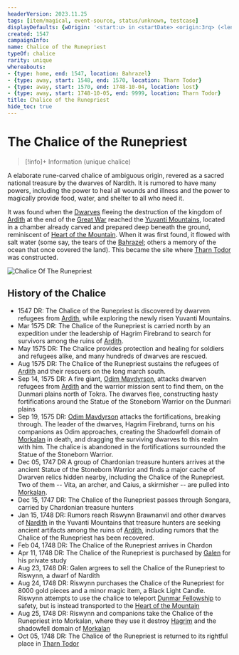 ```yaml
---
headerVersion: 2023.11.25
tags: [item/magical, event-source, status/unknown, testcase]
displayDefaults: {wOrigin: '<start:u> in <startDate> <origin:3rq> (<length> ago)', dCurrent: ''}
created: 1547
campaignInfo:
name: Chalice of the Runepriest
typeOf: chalice
rarity: unique
whereabouts:
- {type: home, end: 1547, location: Bahrazel}
- {type: away, start: 1548, end: 1570, location: Tharn Todor}
- {type: away, start: 1570, end: 1748-10-04, location: lost}
- {type: away, start: 1748-10-05, end: 9999, location: Tharn Todor}
title: Chalice of the Runepriest
hide_toc: true
---
```

# The Chalice of the Runepriest
>[!info]+ Information
> (unique chalice)
> 
> 
>> 

A elaborate rune-carved chalice of ambiguous origin, revered as a sacred national treasure by the dwarves of Nardith. It is rumored to have many powers, including the power to heal all wounds and illness and the power to magically provide food, water, and shelter to all who need it. 

It was found when the [Dwarves](<../../species/children-of-the-embodied-gods/dwarves/dwarves.md>) fleeing the destruction of the kingdom of [Ardith](<../../gazetteer/sentinel-range/dwarven-kingdoms/ardith.md>) at the end of the [Great War](<../../events/1500s/great-war.md>) reached the [Yuvanti Mountains](<../../gazetteer/greater-dunmar/yuvanti-mountains.md>), located in a chamber already carved and prepared deep beneath the ground, reminiscent of [Heart of the Mountain](<../../cosmology/multiverse/spiritual-realms/divine-realms/heart-of-the-mountain.md>). When it was first found, it flowed with salt water (some say, the tears of the [Bahrazel](<../../cosmology/gods/embodied-gods/bahrazel.md>); others a memory of the ocean that once covered the land). This became the site where [Tharn Todor](<../../gazetteer/greater-dunmar/realms/nardith/tharn-todor.md>) was constructed. 

![Chalice Of The Runepriest](../../assets/chalice-of-the-runepriest.png)

## History of the Chalice
- 1547 DR: The Chalice of the Runepriest is discovered by dwarven refugees from [Ardith](<../../gazetteer/sentinel-range/dwarven-kingdoms/ardith.md>), while exploring the newly risen Yuvanti Mountains. 
- Mar 1575 DR: The Chalice of the Runepriest is carried north by an expedition under the leadership of Hagrim Firebrand to search for survivors among the ruins of [Ardith](<../../gazetteer/sentinel-range/dwarven-kingdoms/ardith.md>). 
- May 1575 DR: The Chalice provides protection and healing for soldiers and refugees alike, and many hundreds of dwarves are rescued. 
- Aug 1575 DR: The Chalice of the Runepriest sustains the refugees of [Ardith](<../../gazetteer/sentinel-range/dwarven-kingdoms/ardith.md>) and their rescuers on the long march south.
- Sep 14, 1575 DR: A fire giant, [Odim Mavdyrson](<../../people/historical-figures/odim-mavdyrson.md>), attacks dwarven refugees from [Ardith](<../../gazetteer/sentinel-range/dwarven-kingdoms/ardith.md>) and the warrior mission sent to find them, on the Dunmari plains north of Tokra. The dwarves flee, constructing hasty fortifications around the Statue of the Stoneborn Warrior on the Dunmari plains
- Sep 19, 1575 DR: [Odim Mavdyrson](<../../people/historical-figures/odim-mavdyrson.md>) attacks the fortifications, breaking through. The leader of the dwarves, Hagrim Firebrand, turns on his companions as Odim approaches, creating the Shadowfell domain of [Morkalan](<../../cosmology/multiverse/echo-realms/shadowfell/morkalan.md>) in death, and dragging the surviving dwarves to this realm with him. The chalice is abandoned in the fortifications surrounded the Statue of the Stoneborn Warrior. 
- Dec 05, 1747 DR A group of Chardonian treasure hunters arrives at the ancient Statue of the Stoneborn Warrior and finds a major cache of Dwarven relics hidden nearby, including the Chalice of the Runepriest. Two of them -- Vita, an archer, and Caius, a skirmisher -- are pulled into [Morkalan](<../../cosmology/multiverse/echo-realms/shadowfell/morkalan.md>).
- Dec 15, 1747 DR: The Chalice of the Runepriest passes through Songara, carried by Chardonian treasure hunters 
- Jan 15, 1748 DR: Rumors reach Riswynn Brawnanvil and other dwarves of [Nardith](<../../gazetteer/greater-dunmar/realms/nardith/nardith.md>) in the Yuvanti Mountains that treasure hunters are seeking ancient artifacts among the ruins of [Ardith](<../../gazetteer/sentinel-range/dwarven-kingdoms/ardith.md>), including rumors that the Chalice of the Runepriest has been recovered.
- Feb 04, 1748 DR: The Chalice of the Runepriest arrives in Chardon
- Apr 11, 1748 DR: The Chalice of the Runepriest is purchased by [Galen](<../../people/chardonians/galen.md>) for his private study
- Aug 23, 1748 DR: Galen argrees to sell the Chalice of the Runepriest to Riswynn, a dwarf of Nardith
- Aug 24, 1748 DR: Riswynn purchases the Chalice of the Runepriest for 8000 gold pieces and a minor magic item, a Black Light Candle. Riswynn attempts to use the chalice to teleport [Dunmar Fellowship](<../../people/pcs/dunmar-fellowship/dunmar-fellowship.md>) to safety, but is instead transported to the [Heart of the Mountain](<../../cosmology/multiverse/spiritual-realms/divine-realms/heart-of-the-mountain.md>)
- Aug 25, 1748 DR: Riswynn and companions take the Chalice of the Runepriest into Morkalan, where they use it destroy [Hagrim](<../../people/dwarves/hagrim.md>) and the shadowfell domain of [Morkalan](<../../cosmology/multiverse/echo-realms/shadowfell/morkalan.md>)
- Oct 05, 1748 DR: The Chalice of the Runepriest is returned to its rightful place in [Tharn Todor](<../../gazetteer/greater-dunmar/realms/nardith/tharn-todor.md>)
